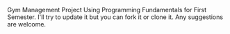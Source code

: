 Gym Management Project Using Programming Fundamentals for First Semester.
I'll try to update it but you can fork it or clone it.
Any suggestions are welcome.
